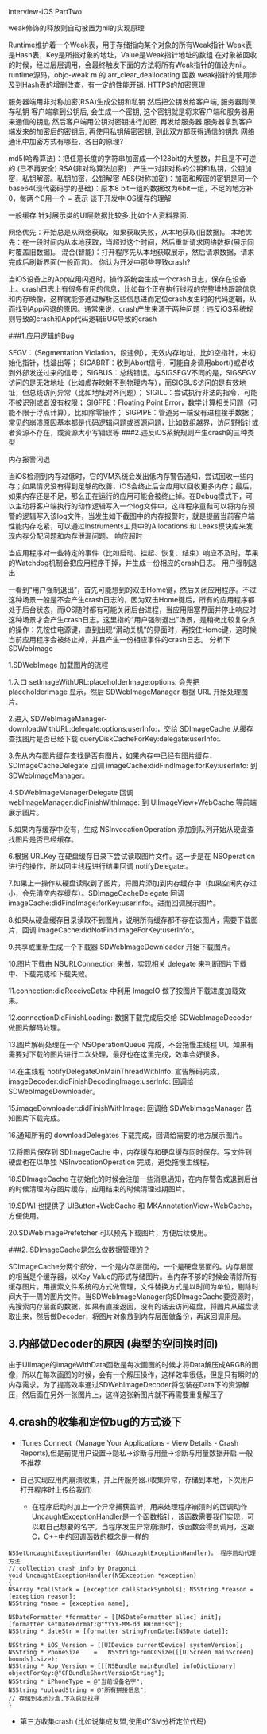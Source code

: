 interview-iOS PartTwo

weak修饰的释放则自动被置为nil的实现原理

Runtime维护着一个Weak表，用于存储指向某个对象的所有Weak指针
Weak表是Hash表，Key是所指对象的地址，Value是Weak指针地址的数组
在对象被回收的时候，经过层层调用，会最终触发下面的方法将所有Weak指针的值设为nil。
runtime源码，objc-weak.m 的 arr_clear_deallocating 函数
weak指针的使用涉及到Hash表的增删改查，有一定的性能开销.
HTTPS的加密原理

服务器端用非对称加密(RSA)生成公钥和私钥
然后把公钥发给客户端, 服务器则保存私钥
客户端拿到公钥后, 会生成一个密钥, 这个密钥就是将来客户端和服务器用来通信的钥匙
然后客户端用公钥对密钥进行加密, 再发给服务器
服务器拿到客户端发来的加密后的密钥后, 再使用私钥解密密钥, 到此双方都获得通信的钥匙
网络通讯中加密方式有哪些，各自的原理?

md5(哈希算法)：把任意长度的字符串加密成一个128bit的大整数，并且是不可逆的 (已不再安全)
RSA(非对称算法加密)：产生一对非对称的公钥和私钥，公钥加密，私钥解密。私钥加密，公钥解密
AES(对称加密)：加密和解密的密钥是同一个
base64(现代密码学的基础)：原本8 bit一组的数据改为6bit一组，不足的地方补0，每两个0用一个 = 表示
谈下开发中iOS缓存的理解

一般缓存 针对展示类的UI层数据比较多.比如个人资料界面.

网络优先：开始总是从网络获取，如果获取失败，从本地获取(旧数据)。
本地优先：在一段时间内从本地获取，当超过这个时间，然后重新请求网络数据(展示同时覆盖旧数据)。
混合(智能)：打开程序先从本地获取展示，然后请求数据，请求完成后刷新界面(一般而言)。
你认为开发中那些导致crash?

当iOS设备上的App应用闪退时，操作系统会生成一个crash日志，保存在设备上。crash日志上有很多有用的信息，比如每个正在执行线程的完整堆栈跟踪信息和内存映像，这样就能够通过解析这些信息进而定位crash发生时的代码逻辑，从而找到App闪退的原因。通常来说，crash产生来源于两种问题：违反iOS系统规则导致的crash和App代码逻辑BUG导致的crash

###1.应用逻辑的Bug

SEGV：（Segmentation Violation，段违例），无效内存地址，比如空指针，未初始化指针，栈溢出等；
SIGABRT：收到Abort信号，可能自身调用abort()或者收到外部发送过来的信号；
SIGBUS：总线错误。与SIGSEGV不同的是，SIGSEGV访问的是无效地址（比如虚存映射不到物理内存），而SIGBUS访问的是有效地址，但总线访问异常（比如地址对齐问题）；
SIGILL：尝试执行非法的指令，可能不被识别或者没有权限；
SIGFPE：Floating Point Error，数学计算相关问题（可能不限于浮点计算），比如除零操作；
SIGPIPE：管道另一端没有进程接手数据； 常见的崩溃原因基本都是代码逻辑问题或资源问题，比如数组越界，访问野指针或者资源不存在，或资源大小写错误等
###2.违反iOS系统规则产生crash的三种类型

内存报警闪退

当iOS检测到内存过低时，它的VM系统会发出低内存警告通知，尝试回收一些内存；如果情况没有得到足够的改善，iOS会终止后台应用以回收更多内存；最后，如果内存还是不足，那么正在运行的应用可能会被终止掉。在Debug模式下，可以主动将客户端执行的动作逻辑写入一个log文件中，这样程序童鞋可以将内存预警的逻辑写入该log文件，当发生如下截图中的内存报警时，就是提醒当前客户端性能内存吃紧，可以通过Instruments工具中的Allocations 和 Leaks模块库来发现内存分配问题和内存泄漏问题。
响应超时

当应用程序对一些特定的事件（比如启动、挂起、恢复、结束）响应不及时，苹果的Watchdog机制会把应用程序干掉，并生成一份相应的crash日志。
用户强制退出

一看到“用户强制退出”，首先可能想到的双击Home键，然后关闭应用程序。不过这种场景一般是不会产生crash日志的，因为双击Home键后，所有的应用程序都处于后台状态，而iOS随时都有可能关闭后台进程，当应用阻塞界面并停止响应时这种场景才会产生crash日志。这里指的“用户强制退出”场景，是稍微比较复杂点的操作：先按住电源键，直到出现“滑动关机”的界面时，再按住Home键，这时候当前应用程序会被终止掉，并且产生一份相应事件的crash日志。
分析下SDWebImage

1.SDWebImage 加载图片的流程

1.入口 setImageWithURL:placeholderImage:options: 会先把 placeholderImage 显示，然后 SDWebImageManager 根据 URL 开始处理图片。

2.进入 SDWebImageManager-downloadWithURL:delegate:options:userInfo:，交给 SDImageCache 从缓存查找图片是否已经下载 queryDiskCacheForKey:delegate:userInfo:.

3.先从内存图片缓存查找是否有图片，如果内存中已经有图片缓存，SDImageCacheDelegate 回调 imageCache:didFindImage:forKey:userInfo: 到 SDWebImageManager。

4.SDWebImageManagerDelegate 回调 webImageManager:didFinishWithImage: 到 UIImageView+WebCache 等前端展示图片。

5.如果内存缓存中没有，生成 NSInvocationOperation 添加到队列开始从硬盘查找图片是否已经缓存。

6.根据 URLKey 在硬盘缓存目录下尝试读取图片文件。这一步是在 NSOperation 进行的操作，所以回主线程进行结果回调 notifyDelegate:。

7.如果上一操作从硬盘读取到了图片，将图片添加到内存缓存中（如果空闲内存过小，会先清空内存缓存）。SDImageCacheDelegate 回调 imageCache:didFindImage:forKey:userInfo:。进而回调展示图片。

8.如果从硬盘缓存目录读取不到图片，说明所有缓存都不存在该图片，需要下载图片，回调 imageCache:didNotFindImageForKey:userInfo:。

9.共享或重新生成一个下载器 SDWebImageDownloader 开始下载图片。

10.图片下载由 NSURLConnection 来做，实现相关 delegate 来判断图片下载中、下载完成和下载失败。

11.connection:didReceiveData: 中利用 ImageIO 做了按图片下载进度加载效果。

12.connectionDidFinishLoading: 数据下载完成后交给 SDWebImageDecoder 做图片解码处理。

13.图片解码处理在一个 NSOperationQueue 完成，不会拖慢主线程 UI。如果有需要对下载的图片进行二次处理，最好也在这里完成，效率会好很多。

14.在主线程 notifyDelegateOnMainThreadWithInfo: 宣告解码完成，imageDecoder:didFinishDecodingImage:userInfo: 回调给 SDWebImageDownloader。

15.imageDownloader:didFinishWithImage: 回调给 SDWebImageManager 告知图片下载完成。

16.通知所有的 downloadDelegates 下载完成，回调给需要的地方展示图片。

17.将图片保存到 SDImageCache 中，内存缓存和硬盘缓存同时保存。写文件到硬盘也在以单独 NSInvocationOperation 完成，避免拖慢主线程。

18.SDImageCache 在初始化的时候会注册一些消息通知，在内存警告或退到后台的时候清理内存图片缓存，应用结束的时候清理过期图片。

19.SDWI 也提供了 UIButton+WebCache 和 MKAnnotationView+WebCache，方便使用。

20.SDWebImagePrefetcher 可以预先下载图片，方便后续使用。

###2. SDImageCache是怎么做数据管理的？

SDImageCache分两个部分，一个是内存层面的，一个是硬盘层面的。内存层面的相当是个缓存器，以Key-Value的形式存储图片。当内存不够的时候会清除所有缓存图片。用搜索文件系统的方式做管理，文件替换方式是以时间为单位，剔除时间大于一周的图片文件。当SDWebImageManager向SDImageCache要资源时，先搜索内存层面的数据，如果有直接返回，没有的话去访问磁盘，将图片从磁盘读取出来，然后做Decoder，将图片对象放到内存层面做备份，再返回调用层。

## 3.内部做Decoder的原因 (典型的空间换时间)

由于UIImage的imageWithData函数是每次画图的时候才将Data解压成ARGB的图像，所以在每次画图的时候，会有一个解压操作，这样效率很低，但是只有瞬时的内存需求。为了提高效率通过SDWebImageDecoder将包装在Data下的资源解压，然后画在另外一张图片上，这样这张新图片就不再需要重复解压了

## 4.crash的收集和定位bug的方式谈下

- iTunes Connect（Manage Your Applications - View Details - Crash Reports),但是前提用户设置->隐私->诊断与用量->诊断与用量数据开启.一般不推荐

- 自己实现应用内崩溃收集，并上传服务器.(收集异常，存储到本地，下次用户打开程序时上传给我们)
    - 在程序启动时加上一个异常捕获监听，用来处理程序崩溃时的回调动作UncaughtExceptionHandler是一个函数指针，该函数需要我们实现，可以取自己想要的名字。当程序发生异常崩溃时，该函数会得到调用，这跟C，C++中的回调函数的概念是一样的
    


```
NSSetUncaughtExceptionHandler (&UncaughtExceptionHandler)。 程序启动代理方法
//:collection crash info by DragonLi
void UncaughtExceptionHandler(NSException *exception) 
{ 
NSArray *callStack = [exception callStackSymbols]; NSString *reason = [exception reason]; 
NSString *name = [exception name];

NSDateFormatter *formatter = [[NSDateFormatter alloc] init];
[formatter setDateFormat:@"YYYY-MM-dd HH:mm:ss"];
NSString * dateStr = [formatter stringFromDate:[NSDate date]];

NSString * iOS_Version = [[UIDevice currentDevice] systemVersion];
NSString * PhoneSize    =   NSStringFromCGSize([[UIScreen mainScreen] bounds].size);
NSString * App_Version = [[[NSBundle mainBundle] infoDictionary] objectForKey:@"CFBundleShortVersionString"];
NSString * iPhoneType = @"当前设备名字";
NSString *uploadString = @"所有拼接信息";
// 存储到本地沙盒.下次启动找寻
}
```

- 第三方收集crash (比如说集成友盟,使用dYSM分析定位代码)


